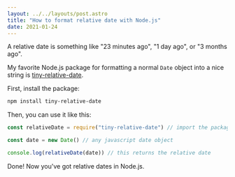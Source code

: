 ```yaml
---
layout: ../../layouts/post.astro
title: "How to format relative date with Node.js"
date: 2021-01-24
---
```

A relative date is something like "23 minutes ago", "1 day ago", or "3 months ago".

My favorite Node.js package for formatting a normal `Date` object into a nice string is [tiny-relative-date](https://www.npmjs.com/package/tiny-relative-date).

First, install the package:

```bash
npm install tiny-relative-date
```

Then, you can use it like this:

```javascript
const relativeDate = require("tiny-relative-date") // import the package

const date = new Date() // any javascript date object

console.log(relativeDate(date)) // this returns the relative date
```

Done! Now you've got relative dates in Node.js.